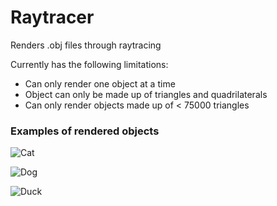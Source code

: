 # Raytracer
Renders .obj files through raytracing

Currently has the following limitations:
* Can only render one object at a time
* Object can only be made up of triangles and quadrilaterals
* Can only render objects made up of < 75000 triangles

### Examples of rendered objects

![Cat](https://i.imgur.com/6xnnOlC.png)

![Dog](https://i.imgur.com/wjs189q.png)

![Duck](https://i.imgur.com/Dxz6TPU.png)
